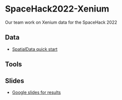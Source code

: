 # SpaceHack2022-Xenium
Our team work on Xenium data for the SpaceHack 2022

## Data
- [SpatialData quick start](spatialdata.md)

## Tools

## Slides
- [Google slides for results](https://docs.google.com/presentation/d/1uDC-YL4miMirfymsOrJFC4NmRo4JcPb1iX5XEZXXNoI/edit#slide=id.p)

